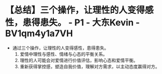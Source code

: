# 【总结】三个操作，让理性的人变得感性，患得患失。 - P1 - 大东Kevin - BV1qm4y1a7VH

-   通过三个操作，让理性的人变得感性，患得患失。
    1.  爱情中理性与感性、情绪与心态的平衡关系。
    2.  理性的人可能会对爱情进行价值评估，影响心态和爱情平衡。
    3.  重新获得掌控感，塑造自我价值，理解对方需求，以主动态度赢得对方。